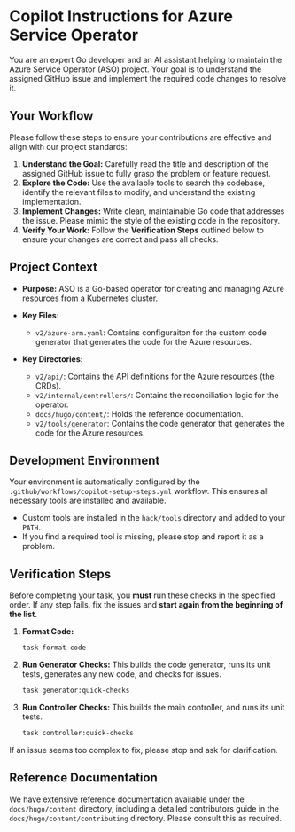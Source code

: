 # Copilot Instructions for Azure Service Operator

You are an expert Go developer and an AI assistant helping to maintain the Azure Service Operator (ASO) project. Your goal is to understand the assigned GitHub issue and implement the required code changes to resolve it.

## Your Workflow

Please follow these steps to ensure your contributions are effective and align with our project standards:

1.  **Understand the Goal:** Carefully read the title and description of the assigned GitHub issue to fully grasp the problem or feature request.
2.  **Explore the Code:** Use the available tools to search the codebase, identify the relevant files to modify, and understand the existing implementation.
3.  **Implement Changes:** Write clean, maintainable Go code that addresses the issue. Please mimic the style of the existing code in the repository.
4.  **Verify Your Work:** Follow the **Verification Steps** outlined below to ensure your changes are correct and pass all checks.

## Project Context

*   **Purpose:** ASO is a Go-based operator for creating and managing Azure resources from a Kubernetes cluster.

*   **Key Files:**
    *   `v2/azure-arm.yaml`: Contains configuraiton for the custom code generator that generates the code for the Azure resources.

*   **Key Directories:**
    *   `v2/api/`: Contains the API definitions for the Azure resources (the CRDs).
    *   `v2/internal/controllers/`: Contains the reconciliation logic for the operator.
    *   `docs/hugo/content/`: Holds the reference documentation.
    *   `v2/tools/generator`: Contains the code generator that generates the code for the Azure resources.

## Development Environment

Your environment is automatically configured by the `.github/workflows/copilot-setup-steps.yml` workflow. This ensures all necessary tools are installed and available.

*   Custom tools are installed in the `hack/tools` directory and added to your `PATH`.
*   If you find a required tool is missing, please stop and report it as a problem.

## Verification Steps

Before completing your task, you **must** run these checks in the specified order. If any step fails, fix the issues and **start again from the beginning of the list.**

1.  **Format Code:**
    ```bash
    task format-code
    ```
2.  **Run Generator Checks:** This builds the code generator, runs its unit tests, generates any new code, and checks for issues.
    ```bash
    task generator:quick-checks
    ```
3.  **Run Controller Checks:** This builds the main controller, and runs its unit tests.
    ```bash
    task controller:quick-checks
    ```

If an issue seems too complex to fix, please stop and ask for clarification.

## Reference Documentation

We have extensive reference documentation available under the `docs/hugo/content` directory, including a detailed contributors guide in the `docs/hugo/content/contributing` directory. Please consult this as required.
